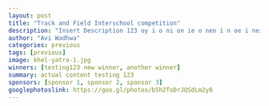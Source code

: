 ```yaml
---
layout: post
title: "Track and Field Interschool competition"
description: "Insert Description 123 oy i o ni on ie o neo i n oe i neion"
author: "Avi Wadhwa"
categories: previous
tags: [previous]
image: khel-yatra-1.jpg
winners: [testing123 new winner, another winner]
summary: actual content testing 123
sponsors: [sponsor 1, sponsor 2, sponsor 3]
googlephotoslink: https://goo.gl/photos/b5h2ToDrJQSdLm2y8
---
```

